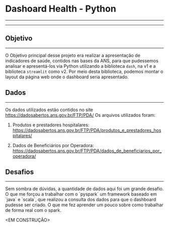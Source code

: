 # Dashoard Health - Python

<hr >
<hr >

## Objetivo

<hr >

O Objetivo principal desse projeto era realizar a apresentação de indicadores de saúde, contidos nas bases da ANS, para que pudessemos analisar e apresentá-los via Python utilizando a biblioteca `dash`, na v1 e a biblioteca `streamlit` como v2. Por meio desta biblioteca, podemos montar o layout da página web onde o dashboard seria apresentado.

## Dados

<hr >

Os dados utilizados estão contidos no site https://dadosabertos.ans.gov.br/FTP/PDA/
Os arquivos utilizados foram:

1. Produtos e prestadores hospitalares: https://dadosabertos.ans.gov.br/FTP/PDA/produtos_e_prestadores_hospitalares/

2. Dados de Beneficiários por Operadora: https://dadosabertos.ans.gov.br/FTP/PDA/dados_de_beneficiarios_por_operadora/

## Desafios

<hr >
Sem sombra de dúvidas, a quantidade de dados aqui foi um grande desafio. O que me forçou a trabalhar com o `pyspark` um framework baseado em `java` e `scala`, que realizou a consulta dos dados para que o dashboard pudesse ser criado. O que me fez aprender um pouco sobre como trabalhar de forma real com o spark.


<EM CONSTRUÇÃO>

